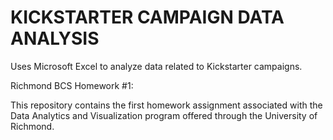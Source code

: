 # KICKSTARTER CAMPAIGN DATA ANALYSIS

Uses Microsoft Excel to analyze data related to Kickstarter campaigns.

Richmond BCS Homework #1:

This repository contains the first homework assignment associated with the Data Analytics and Visualization program offered through the University of Richmond.
